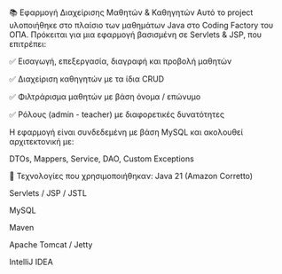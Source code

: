 📚 Εφαρμογή Διαχείρισης Μαθητών & Καθηγητών
Αυτό το project υλοποιήθηκε στο πλαίσιο των μαθημάτων Java στο Coding Factory του ΟΠΑ.
Πρόκειται για μια εφαρμογή βασισμένη σε Servlets & JSP, που επιτρέπει:

✅ Εισαγωγή, επεξεργασία, διαγραφή και προβολή μαθητών

✅ Διαχείριση καθηγητών με τα ίδια CRUD

✅ Φιλτράρισμα μαθητών με βάση όνομα / επώνυμο

✅ Ρόλους (admin - teacher) με διαφορετικές δυνατότητες

Η εφαρμογή είναι συνδεδεμένη με βάση MySQL και ακολουθεί αρχιτεκτονική με:

DTOs, Mappers, Service, DAO, Custom Exceptions

🚀 Τεχνολογίες που χρησιμοποιήθηκαν:
Java 21 (Amazon Corretto)

Servlets / JSP / JSTL

MySQL

Maven

Apache Tomcat / Jetty

IntelliJ IDEA